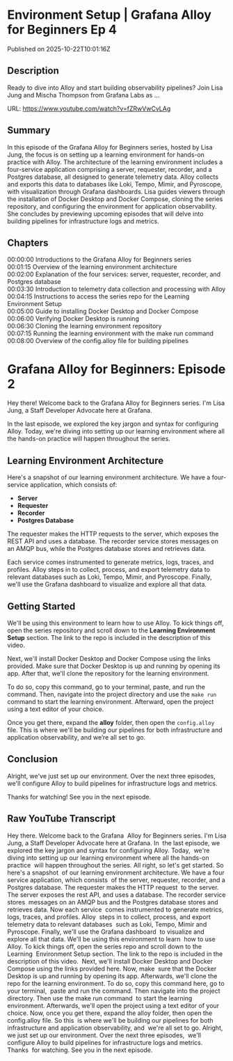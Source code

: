 # Environment Setup | Grafana Alloy for Beginners Ep 4

Published on 2025-10-22T10:01:16Z

## Description

Ready to dive into Alloy and start building observability pipelines? Join Lisa Jung and Mischa Thompson from Grafana Labs as ...

URL: https://www.youtube.com/watch?v=fZRwVwCvLAg

## Summary

In this episode of the Grafana Alloy for Beginners series, hosted by Lisa Jung, the focus is on setting up a learning environment for hands-on practice with Alloy. The architecture of the learning environment includes a four-service application comprising a server, requester, recorder, and a Postgres database, all designed to generate telemetry data. Alloy collects and exports this data to databases like Loki, Tempo, Mimir, and Pyroscope, with visualization through Grafana dashboards. Lisa guides viewers through the installation of Docker Desktop and Docker Compose, cloning the series repository, and configuring the environment for application observability. She concludes by previewing upcoming episodes that will delve into building pipelines for infrastructure logs and metrics.

## Chapters

00:00:00 Introductions to the Grafana Alloy for Beginners series  
00:01:15 Overview of the learning environment architecture  
00:02:00 Explanation of the four services: server, requester, recorder, and Postgres database  
00:03:30 Introduction to telemetry data collection and processing with Alloy  
00:04:15 Instructions to access the series repo for the Learning Environment Setup  
00:05:00 Guide to installing Docker Desktop and Docker Compose  
00:06:00 Verifying Docker Desktop is running  
00:06:30 Cloning the learning environment repository  
00:07:15 Running the learning environment with the make run command  
00:08:00 Overview of the config.alloy file for building pipelines  

# Grafana Alloy for Beginners: Episode 2

Hey there! Welcome back to the Grafana Alloy for Beginners series. I'm Lisa Jung, a Staff Developer Advocate here at Grafana. 

In the last episode, we explored the key jargon and syntax for configuring Alloy. Today, we're diving into setting up our learning environment where all the hands-on practice will happen throughout the series. 

## Learning Environment Architecture

Here's a snapshot of our learning environment architecture. We have a four-service application, which consists of:

- **Server**
- **Requester**
- **Recorder**
- **Postgres Database**

The requester makes the HTTP requests to the server, which exposes the REST API and uses a database. The recorder service stores messages on an AMQP bus, while the Postgres database stores and retrieves data. 

Each service comes instrumented to generate metrics, logs, traces, and profiles. Alloy steps in to collect, process, and export telemetry data to relevant databases such as Loki, Tempo, Mimir, and Pyroscope. Finally, we'll use the Grafana dashboard to visualize and explore all that data.

## Getting Started

We'll be using this environment to learn how to use Alloy. To kick things off, open the series repository and scroll down to the **Learning Environment Setup** section. The link to the repo is included in the description of this video.

Next, we'll install Docker Desktop and Docker Compose using the links provided. Make sure that Docker Desktop is up and running by opening its app. After that, we'll clone the repository for the learning environment. 

To do so, copy this command, go to your terminal, paste, and run the command. Then, navigate into the project directory and use the `make run` command to start the learning environment. Afterward, open the project using a text editor of your choice. 

Once you get there, expand the **alloy** folder, then open the `config.alloy` file. This is where we'll be building our pipelines for both infrastructure and application observability, and we’re all set to go.

## Conclusion

Alright, we've just set up our environment. Over the next three episodes, we'll configure Alloy to build pipelines for infrastructure logs and metrics. 

Thanks for watching! See you in the next episode.

## Raw YouTube Transcript

Hey there. Welcome back to the Grafana 
Alloy for Beginners series. I'm Lisa Jung, a Staff Developer Advocate here at Grafana. In 
the last episode, we explored the key jargon and syntax for configuring Alloy. Today, 
we're diving into setting up our learning environment where all the hands-on practice 
will happen throughout the series. All right, so let's get started. So here's a snapshot 
of our learning environment architecture. We have a four service application, which consists 
of the server, requester, recorder, and a Postgres database. The requester makes the HTTP request 
to the server. The server exposes the rest API, and uses a database. The recorder service stores 
messages on an AMQP bus and the Postgres database stores and retrieves data. Now each service 
comes instrumented to generate metrics, logs, traces, and profiles. Alloy 
steps in to collect, process, and export telemetry data to relevant databases 
such as Loki, Tempo, Mimir and Pyroscope. Finally, we'll use the Grafana dashboard 
to visualize and explore all that data. We'll be using this environment to learn 
how to use Alloy. To kick things off, open the series repo and scroll down to the Learning 
Environment Setup section. The link to the repo is included in the description of this video. 
Next, we'll install Docker Desktop and Docker Compose using the links provided here. Now, make 
sure that the Docker Desktop is up and running by opening its app. Afterwards, we'll clone the 
repo for the learning environment. To do so, copy this command here, go to your terminal, 
paste and run the command. Then navigate into the project directory. Then use the make run command 
to start the learning environment. Afterwards, we'll open the project using a text editor of your 
choice. Now, once you get there, expand the alloy folder, then open the config.alloy file. So this 
is where we'll be building our pipelines for both infrastructure and application observability, and 
we're all set to go. Alright, we just set up our environment. Over the next three episodes, 
we'll configure Alloy to build pipelines for infrastructure logs and metrics. Thanks 
for watching. See you in the next episode.


